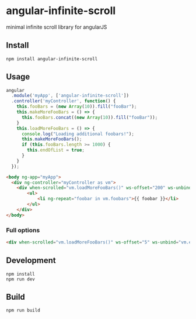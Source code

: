 # angular-infinite-scroll
minimal infinite scroll library for angularJS

<!-- [Plunker Demo](https://embed.plnkr.co/q9Zm5IpRd4fpiY83DZIm/) -->

## Install
```
npm install angular-infinite-scroll
```

## Usage
```javascript
angular
  .module('myApp', ['angular-infinite-scroll'])
  .controller('myController', function() {
    this.fooBars = (new Array(10)).fill("fooBar");
    this.makeMoreFooBars = () => {
      this.fooBars.concat((new Array(10)).fill("fooBar"));
    }
    this.loadMoreFooBars = () => {
      console.log("Loading additional foobars!");
      this.makeMoreFooBars();
      if (this.fooBars.length >= 1000) {
        this.endOfList = true;
      }
    }
  });
```

```html
<body ng-app="myApp">
  <div ng-controller="myController as vm">
    <div when-scrolled="vm.loadMoreFooBars()" ws-offset="200" ws-unbind="vm.endOfList">
        <ul>
            <li ng-repeat="foobar in vm.foobars">{{ foobar }}</li>
        </ul>
    </div>
</body>
```

### Full options
```html
<div when-scrolled="vm.loadMoreFooBars()" ws-offset="5" ws-unbind="vm.endOfList" ws-mobile="someMobileDetectionFn()" ws-sh-offset="200"></div>
```

## Development
```
npm install
npm run dev
```

## Build
```
npm run build
```
